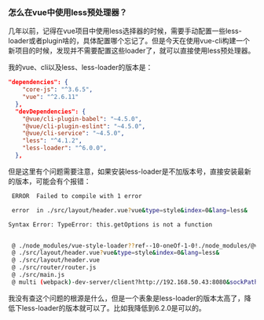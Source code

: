 ### 怎么在vue中使用less预处理器？

几年以前，记得在vue项目中使用less选择器的时候，需要手动配置一些less-loader或者plugin啥的，具体配置哪个忘记了。但是今天在使用vue-cli构建一个新项目的时候，发现并不需要配置这些loader了，就可以直接使用less预处理器。

我的vue、cli以及less、less-loader的版本是：

```json
"dependencies": {
    "core-js": "^3.6.5",
    "vue": "^2.6.11"
  },
  "devDependencies": {
    "@vue/cli-plugin-babel": "~4.5.0",
    "@vue/cli-plugin-eslint": "~4.5.0",
    "@vue/cli-service": "~4.5.0",
    "less": "^4.1.2",
    "less-loader": "^6.0.0",
  },
```

但是这里有个问题需要注意，如果安装less-loader是不加版本号，直接安装最新的版本，可能会有个报错：

```bash
 ERROR  Failed to compile with 1 error                                                                 5:50:14 ├F10: PM┤

 error  in ./src/layout/header.vue?vue&type=style&index=0&lang=less&

Syntax Error: TypeError: this.getOptions is not a function


 @ ./node_modules/vue-style-loader??ref--10-oneOf-1-0!./node_modules/@vue/cli-service/node_modules/css-loader/dist/cjs.js??ref--10-oneOf-1-1!./node_modules/vue-loader/lib/loaders/stylePostLoader.js!./node_modules/postcss-loader/src??ref--10-oneOf-1-2!./node_modules/less-loader/dist/cjs.js??ref--10-oneOf-1-3!./node_modules/cache-loader/dist/cjs.js??ref--0-0!./node_modules/vue-loader/lib??vue-loader-options!./src/layout/header.vue?vue&type=style&index=0&lang=less& 4:14-470 15:3-20:5 16:22-478
 @ ./src/layout/header.vue?vue&type=style&index=0&lang=less&
 @ ./src/layout/header.vue
 @ ./src/router/router.js
 @ ./src/main.js
 @ multi (webpack)-dev-server/client?http://192.168.50.43:8080&sockPath=/sockjs-node (webpack)/hot/dev-server.js ./src/main.js
```

我没有查这个问题的根源是什么，但是一个表象是less-loader的版本太高了，降低下less-loader的版本就可以了。比如我降低到6.2.0是可以的。

